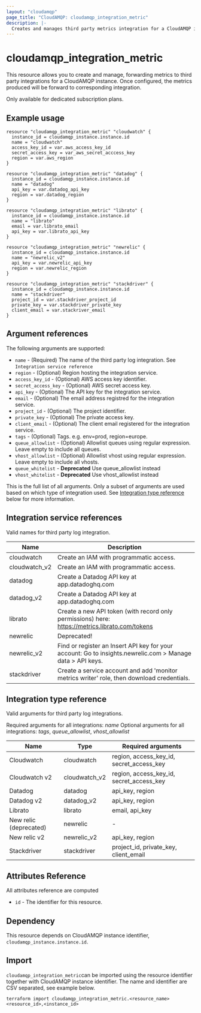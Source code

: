 ```yaml
---
layout: "cloudamqp"
page_title: "CloudAMQP: cloudamqp_integration_metric"
description: |-
  Creates and manages third party metrics integration for a CloudAMQP instance.
---
```


# cloudamqp_integration_metric

This resource allows you to create and manage, forwarding metrics to third party integrations for a CloudAMQP instance. Once configured, the metrics produced will be forward to corresponding integration.

Only available for dedicated subscription plans.

## Example usage

```hcl
resource "cloudamqp_integration_metric" "cloudwatch" {
  instance_id = cloudamqp_instance.instance.id
  name = "cloudwatch"
  access_key_id = var.aws_access_key_id
  secret_access_key = var_aws_secret_acccess_key
  region = var.aws_region
}

resource "cloudamqp_integration_metric" "datadog" {
  instance_id = cloudamqp_instance.instance.id
  name = "datadog"
  api_key = var.datadog_api_key
  region = var.datadog_region
}

resource "cloudamqp_integration_metric" "librato" {
  instance_id = cloudamqp_instance.instance.id
  name = "librato"
  email = var.librato_email
  api_key = var.librato_api_key
}

resource "cloudamqp_integration_metric" "newrelic" {
  instance_id = cloudamqp_instance.instance.id
  name = "newrelic_v2"
  api_key = var.newrelic_api_key
  region = var.newrelic_region
}

resource "cloudamqp_integration_metric" "stackdriver" {
  instance_id = cloudamqp_instance.instance.id
  name = "stackdriver"
  project_id = var.stackdriver_project_id
  private_key = var.stackdriver_private_key
  client_email = var.stackriver_email
}
```

## Argument references

The following arguments are supported:

* `name`              - (Required) The name of the third party log integration. See `Integration service reference`
* `region`            - (Optional) Region hosting the integration service.
* `access_key_id`     - (Optional) AWS access key identifier.
* `secret_access_key` - (Optional) AWS secret access key.
* `api_key`           - (Optional) The API key for the integration service.
* `email`             - (Optional) The email address registred for the integration service.
* `project_id`        - (Optional) The project identifier.
* `private_key`       - (Optional) The private access key.
* `client_email`      - (Optional) The client email registered for the integration service.
* `tags`              - (Optional) Tags. e.g. env=prod, region=europe.
* `queue_allowlist`   - (Optional) Allowlist queues using regular expression. Leave empty to include all queues.
* `vhost_allowlist`   - (Optional) Allowlist vhost using regular expression. Leave empty to include all vhosts.
* `queue_whitelist`   - **Deprecated** Use queue_allowlist instead
* `vhost_whitelist`   - **Deprecated** Use vhost_allowlist instead

This is the full list of all arguments. Only a subset of arguments are used based on which type of integration used. See [Integration type reference](#integration-type-reference) below for more information.

## Integration service references

Valid names for third party log integration.

| Name          | Description |
|---------------|---------------------------------------------------------------|
| cloudwatch    | Create an IAM with programmatic access. |
| cloudwatch_v2 | Create an IAM with programmatic access. |
| datadog       | Create a Datadog API key at app.datadoghq.com |
| datadog_v2    | Create a Datadog API key at app.datadoghq.com
| librato       | Create a new API token (with record only permissions) here: https://metrics.librato.com/tokens |
| newrelic      | Deprecated! |
| newrelic_v2   | Find or register an Insert API key for your account: Go to insights.newrelic.com > Manage data > API keys. |
| stackdriver   | Create a service account and add 'monitor metrics writer' role, then download credentials. |

## Integration type reference

Valid arguments for third party log integrations.

Required arguments for all integrations: *name*
Optional arguments for all integrations: *tags*, *queue_allowlist*, *vhost_allowlist*

| Name | Type | Required arguments |
| ---- | ---- | ---- |
| Cloudwatch             | cloudwatch     | region, access_key_id, secret_access_key |
| Cloudwatch v2          | cloudwatch_v2  | region, access_key_id, secret_access_key |
| Datadog                | datadog        | api_key, region |
| Datadog v2             | datadog_v2     | api_key, region |
| Librato                | librato        | email, api_key |
| New relic (deprecated) | newrelic       | - |
| New relic v2           | newrelic_v2    | api_key, region |
| Stackdriver            | stackdriver    | project_id, private_key, client_email |

## Attributes Reference

All attributes reference are computed

* `id`  - The identifier for this resource.

## Dependency

This resource depends on CloudAMQP instance identifier, `cloudamqp_instance.instance.id`.

## Import

`cloudamqp_integration_metric`can be imported using the resource identifier together with CloudAMQP instance identifier. The name and identifier are CSV separated, see example below.

`terraform import cloudamqp_integration_metric.<resource_name> <resource_id>,<instance_id>`
